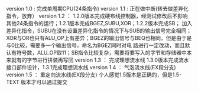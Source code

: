 version 1.0 : 完成单周期CPU(24条指令)
version 1.1 : 正在做中断(转去做差异化指令，放弃）
version 1.2 ： 1.2.0版本完成硬布线控制器，经测试修改后不影响其他24条指令的运行；1.2.1版本完成BGEZ,SUBU,XOR；1.2.2版本完成SB；
      加入差异化指令，SUBU在没有设置差异化指令的情况下与SUB的输出信号完全相同；XOR与OR也只有ALU_OP上有差异；BGEZ的输出信号与BEQ也相同，但是由于是与0比较，需要多一个输出信号，命名为BGEZ同时对电       路进行一定改动，而且默认有符号数，ALU_OP取11；SB指令比较复杂，需要将要写入的字节和存储器中本来就有的字节进行拼装再写回
version 1.3 ： 完成理想流水线
       1.3.0版本完成流水接口部件设计，1.3.1完成理想流水线
version 1.4 ： 气泡流水线(EX段分支)
version 1.5 ： 重定向流水线(EX段分支)
       个人感觉1.5版本是正确的，但是1.5-TEXT 版本才可以通过提交
